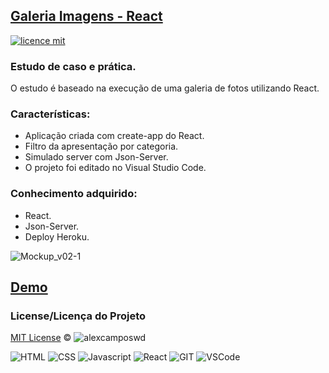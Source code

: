 ## <a href="#">Galeria Imagens - React</a>
[![licence mit](https://img.shields.io/badge/licence-MIT-blue.svg)](https://github.com/alexcamposwd/jwt_tsc_vue/blob/main/LICENSE) 

### Estudo de caso e prática.

O estudo é baseado na execução de uma galeria de fotos utilizando React.

### Características:

- Aplicação criada com create-app do React.
- Filtro da apresentação por categoria.
- Simulado server com Json-Server.
- O projeto foi editado no Visual Studio Code.

### Conhecimento adquirido:

- React.
- Json-Server.
- Deploy Heroku.

![Mockup_v02-1](https://user-images.githubusercontent.com/81717487/177211305-897e5a6c-9681-4f12-b164-266a1410b44c.jpg)

## [Demo](https://building-gallery.herokuapp.com/)

### License/Licença do Projeto
[MIT License](./LICENSE) © ![alexcamposwd](https://img.shields.io/badge/-alexcamposwd-blue?&style=flat)


![HTML]( https://img.shields.io/badge/HTML5-E34F26?style=for-the-badge&logo=html5&logoColor=white )
![CSS](https://img.shields.io/badge/CSS3-1572B6?style=for-the-badge&logo=css3&logoColor=white )
![Javascript]( https://img.shields.io/badge/JavaScript-F7DF1E?style=for-the-badge&logo=javascript&logoColor=black) 
![React]( https://img.shields.io/badge/React-20232A?style=for-the-badge&logo=react&logoColor=61DAFB) 
![GIT]( https://img.shields.io/badge/Git-F05032?style=for-the-badge&logo=git&logoColor=white) 
![VSCode]( https://img.shields.io/badge/Visual_Studio_Code-0078D4?style=for-the-badge&logo=visual%20studio%20code&logoColor=white) 

